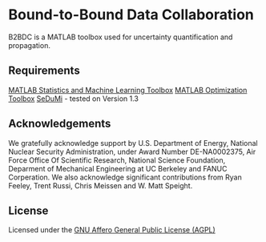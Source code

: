 # Bound-to-Bound Data Collaboration
B2BDC is a MATLAB toolbox used for uncertainty quantification and propagation.

## Requirements

[MATLAB Statistics and Machine Learning Toolbox](http://www.mathworks.com/products/statistics/)
[MATLAB Optimization Toolbox](http://www.mathworks.com/products/optimization/)
[SeDuMi](https://github.com/sqlp/sedumi) - tested on Version 1.3

## Acknowledgements

We gratefully acknowledge support by U.S. Department of Energy, National Nuclear Security Administration, under Award Number DE-NA0002375, Air Force Office Of Scientific Research, National Science Foundation, Deparment of Mechanical Engineering at UC Berkeley and FANUC Corperation. We also acknowledge significant contributions from Ryan Feeley, Trent Russi, Chris Meissen and W. Matt Speight.

## License

Licensed under the [GNU Affero General Public License (AGPL)](GNU-AGPL-3.0.txt)
	